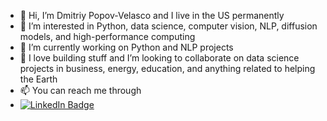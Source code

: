 - 👋 Hi, I’m Dmitriy Popov-Velasco and I live in the US permanently
- 👀 I’m interested in Python, data science, computer vision, NLP, diffusion models, and high-performance computing
- 🌱 I’m currently working on Python and NLP projects
- 💞️ I love building stuff and I’m looking to collaborate on data science projects in business, energy, education, and anything related to helping the Earth
- 📫 You can reach me through
- <div id="badges">
  <a href="https://www.linkedin.com/in/dmitriy-popov-velasco-1579361a3/">
    <img src="https://img.shields.io/badge/LinkedIn-blue?style=for-the-badge&logo=linkedin&logoColor=white" alt="LinkedIn Badge"/>
  </a>
  </div>

<!---
dapopov-st/dapopov-st is a ✨ special ✨ repository because its `README.md` (this file) appears on your GitHub profile.
You can click the Preview link to take a look at your changes.
--->
